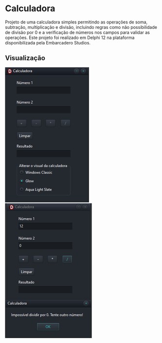 # Calculadora
Projeto de uma calculadora simples permitindo as operações de soma, subtração, multiplicação e divisão, incluindo regras como não possibilidade de divisão por 0 e a verificação de números nos campos para validar as operações. Este projeto foi realizado em Delphi 12 na plataforma disponibilizada pela Embarcadero Studios. 

## Visualização
<div flexbox>
  <img src="calculadora.png" alt="Imagem 1">
  <img src="calculadora1.png" alt="Imagem divisão por 0">
</div>
